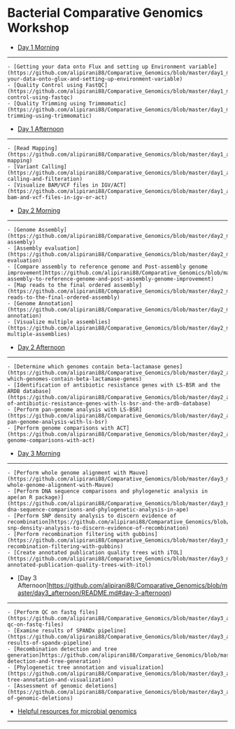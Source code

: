 # Bacterial Comparative Genomics Workshop

- [Day 1 Morning](https://github.com/alipirani88/Comparative_Genomics/blob/master/day1_morning/README.md)
***
	- [Getting your data onto Flux and setting up Environment variable](https://github.com/alipirani88/Comparative_Genomics/blob/master/day1_morning/README.md#getting-your-data-onto-glux-and-setting-up-environment-variable)
	- [Quality Control using FastQC](https://github.com/alipirani88/Comparative_Genomics/blob/master/day1_morning/README.md#quality-control-using-fastqc)
	- [Quality Trimming using Trimmomatic](https://github.com/alipirani88/Comparative_Genomics/blob/master/day1_morning/README.md#quality-trimming-using-trimmomatic)

- [Day 1 Afternoon](https://github.com/alipirani88/Comparative_Genomics/blob/master/day1_afternoon/README.md#day-1-afternoon)
***
	- [Read Mapping](https://github.com/alipirani88/Comparative_Genomics/blob/master/day1_afternoon/README.md#read-mapping)
	- [Variant Calling](https://github.com/alipirani88/Comparative_Genomics/blob/master/day1_afternoon/README.md#variant-calling-and-filteration)
	- [Visualize BAM/VCF files in IGV/ACT](https://github.com/alipirani88/Comparative_Genomics/blob/master/day1_afternoon/README.md#visualize-bam-and-vcf-files-in-igv-or-act)

- [Day 2 Morning](https://github.com/alipirani88/Comparative_Genomics/blob/master/day2_morning/README.md#day-2-morning)
***
	- [Genome Assembly](https://github.com/alipirani88/Comparative_Genomics/blob/master/day2_morning/README.md#genome-assembly)
	- [Assembly evaluation](https://github.com/alipirani88/Comparative_Genomics/blob/master/day2_morning/README.md#assembly-evaluation)
	- [Compare assembly to reference genome and Post-assembly genome improvement]https://github.com/alipirani88/Comparative_Genomics/blob/master/day2_morning/README.md#compare-assembly-to-reference-genome-and-post-assembly-genome-improvement)
	- [Map reads to the final ordered assembly](https://github.com/alipirani88/Comparative_Genomics/blob/master/day2_morning/README.md#map-reads-to-the-final-ordered-assembly)
	- [Genome Annotation](https://github.com/alipirani88/Comparative_Genomics/blob/master/day2_morning/README.md#genome-annotation)
	- [Visualize multiple assemblies](https://github.com/alipirani88/Comparative_Genomics/blob/master/day2_morning/README.md#visualize-multiple-assemblies)

- [Day 2 Afternoon](https://github.com/alipirani88/Comparative_Genomics/blob/master/day2_afternoon/README.md#day-2-afternoon)
***
	- [Determine which genomes contain beta-lactamase genes](https://github.com/alipirani88/Comparative_Genomics/blob/master/day2_afternoon/README.md#determine-which-genomes-contain-beta-lactamase-genes)
	- [Identification of antibiotic resistance genes with LS-BSR and the ARDB database](https://github.com/alipirani88/Comparative_Genomics/blob/master/day2_afternoon/README.md#identification-of-antibiotic-resistance-genes-with-ls-bsr-and-the-ardb-database)
	- [Perform pan-genome analysis with LS-BSR](https://github.com/alipirani88/Comparative_Genomics/blob/master/day2_afternoon/README.md#perform-pan-genome-analysis-with-ls-bsr)
	- [Perform genome comparisons with ACT](https://github.com/alipirani88/Comparative_Genomics/blob/master/day2_afternoon/README.md#perform-genome-comparisons-with-act)

- [Day 3 Morning](https://github.com/alipirani88/Comparative_Genomics/blob/master/day3_morning/README.md#day-3-morning)
***
	- [Perform whole genome alignment with Mauve](https://github.com/alipirani88/Comparative_Genomics/blob/master/day3_morning/README.md#perform-whole-genome-alignment-with-Mauve)
	- [Perform DNA sequence comparisons and phylogenetic analysis in ape(an R package)](https://github.com/alipirani88/Comparative_Genomics/blob/master/day3_morning/README.md#perform-dna-sequence-comparisons-and-phylogenetic-analysis-in-ape)
	- [Perform SNP density analysis to discern evidence of recombination]https://github.com/alipirani88/Comparative_Genomics/blob/master/day3_morning/README.md#perform-snp-density-analysis-to-discern-evidence-of-recombination)
	- [Perform recombination filtering with gubbins](https://github.com/alipirani88/Comparative_Genomics/blob/master/day3_morning/README.md#perform-recombination-filtering-with-gubbins)
	- [Create annotated publication quality trees with iTOL](https://github.com/alipirani88/Comparative_Genomics/blob/master/day3_morning/README.md#create-annotated-publication-quality-trees-with-itol)

- [Day 3 Afternoon]https://github.com/alipirani88/Comparative_Genomics/blob/master/day3_afternoon/README.md#day-3-afternoon)
***
	- [Perform QC on fastq files](https://github.com/alipirani88/Comparative_Genomics/blob/master/day3_afternoon/README.md#perform-qc-on-fastq-files)
	- [Examine results of SPANDx pipeline](https://github.com/alipirani88/Comparative_Genomics/blob/master/day3_afternoon/README.md#examine-results-of-spandx-pipeline)
	- [Recombination detection and tree generation]https://github.com/alipirani88/Comparative_Genomics/blob/master/day3_afternoon/README.md#recombination-detection-and-tree-generation)
	- [Phylogenetic tree annotation and visualization](https://github.com/alipirani88/Comparative_Genomics/blob/master/day3_afternoon/README.md#phylogenetic-tree-annotation-and-visualization)
	- [Assessment of genomic deletions](https://github.com/alipirani88/Comparative_Genomics/blob/master/day3_afternoon/README.md#assessment-of-genomic-deletions)

- [Helpful resources for microbial genomics](https://github.com/alipirani88/Comparative_Genomics/blob/master/online_resources/README.md#helpful-resources-for-microbial-genomics)
***
